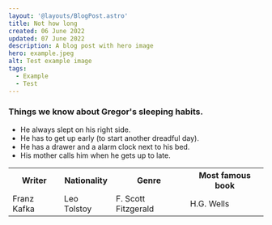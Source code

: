 ```yaml
---
layout: '@layouts/BlogPost.astro'
title: Not how long
created: 06 June 2022
updated: 07 June 2022
description: A blog post with hero image
hero: example.jpeg
alt: Test example image
tags:
  - Example
  - Test
---
```


### Things we know about Gregor's sleeping habits.

- He always slept on his right side.
- He has to get up early (to start another dreadful day).
- He has a drawer and a alarm clock next to his bed.
- His mother calls him when he gets up to late.

<div class="overflow-auto">
  <table>
    <tr>
      <th>Writer</th>
      <th>Nationality</th>
      <th>Genre</th>
      <th>Most famous book</th>
    </tr>
    <tr>
      <td>Franz Kafka</td>
      <td>Leo Tolstoy</td>
      <td>F. Scott Fitzgerald</td>
      <td>H.G. Wells</td>
